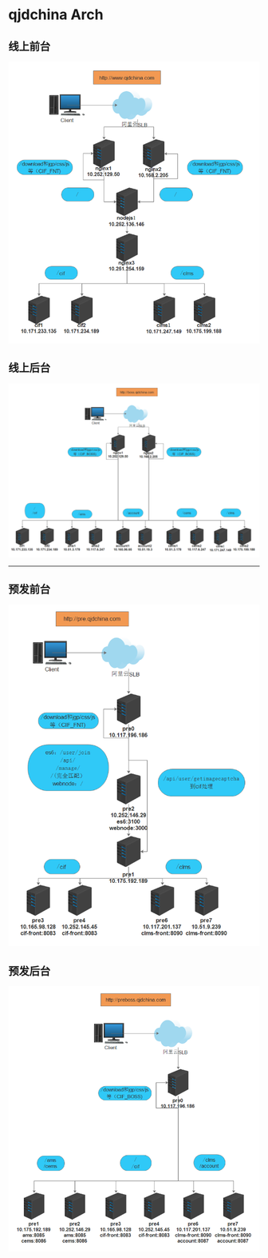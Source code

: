 # qjdchina Arch

## 线上前台

  ![online-front](png/qjdchina.png)

## 线上后台
  
  ![online-backend](png/boss-qjdchina.png)

***

## 预发前台

  ![pre-front](png/pre-qjdchina.png)

## 预发后台

  ![preboss-backend](png/preboss-qjdchina.png)

